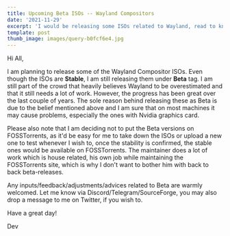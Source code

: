 ```yaml
---
title: Upcoming Beta ISOs -- Wayland Compositors
date: '2021-11-29'
excerpt: 'I would be releasing some ISOs related to Wayland, read to know more!'
template: post
thumb_image: images/query-b0fcf6e4.jpg
---
```

Hi All,

I am planning to release some of the Wayland Compositor ISOs. Even though the ISOs are **Stable**, I am still releasing them under **Beta** tag. I am still part of the crowd that heavily believes Wayland to be overestimated and that it still needs a lot of work. However, the progress has been great over the last couple of years. The sole reason behind releasing these as Beta is due to the belief mentioned above and I am sure that on most machines it may cause problems, especially the ones with Nvidia graphics card.

Please also note that I am deciding not to put the Beta versions on FOSSTorrents, as it'd be easy for me to take down the ISOs or upload a new one to test whenever I wish to, once the stability is confirmed, the stable ones would be available on FOSSTorrents. The maintainer does a lot of work which is house related, his own job while maintaining the FOSSTorrents site, which is why I don't want to bother him with back to back beta-releases.

Any inputs/feedback/adjustments/advices related to Beta are warmly welcomed. Let me know via Discord/Telegram/SourceForge, you may also drop a message to me on Twitter, if you wish to.

Have a great day!

Dev
